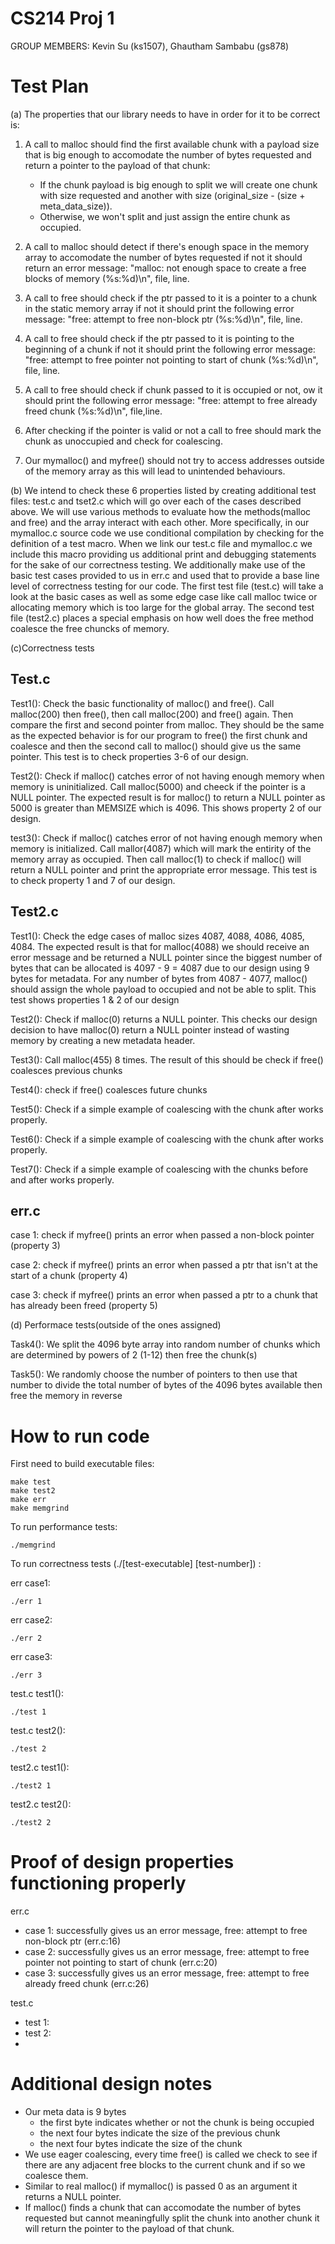 # CS214 Proj 1

GROUP MEMBERS: Kevin Su (ks1507),
               Ghautham Sambabu (gs878)

# Test Plan
(a) The properties that our library needs to have in order for it to be correct is:
        
1. A call to malloc should find the first available chunk with a payload size that is big enough to accomodate the number of bytes requested and return a pointer to the payload of that chunk:
	- If the chunk payload is big enough to split we will create one chunk with size requested and another with size (original_size - (size + meta_data_size)).
	- Otherwise, we won't split and just assign the entire chunk as occupied. 

2. A call to malloc should detect if there's enough space in the memory array to accomodate the number of bytes requested if not it should return an error message: "malloc: not enough space to create a free blocks of memory (%s:%d)\n", file, line.
        
3. A call to free should check if the ptr passed to it is a pointer to a chunk in the static memory array if not it should print the following error message: "free: attempt to free non-block ptr (%s:%d)\n", file, line.
	
4. A call to free should check if the ptr passed to it is pointing to the beginning of a chunk if not it should print the following error message: "free: attempt to free pointer not pointing to start of chunk (%s:%d)\n", file, line.
	
5. A call to free should check if chunk passed to it is occupied or not, ow it should print the following error message: "free: attempt to free already freed chunk (%s:%d)\n", file,line.

6. After checking if the pointer is valid or not a call to free should mark the chunk as unoccupied and check for coalescing.

7. Our mymalloc() and myfree() should not try to access addresses outside of the memory array as this will lead to unintended behaviours.
    
(b) We intend to check these 6 properties listed by creating additional test files: test.c and tset2.c which will go over each of the cases described above. We will use various methods to evaluate how the methods(malloc and free) and the array interact with each other. More specifically, in our mymalloc.c source code we use conditional compilation by checking for the definition of a test macro. When we link our test.c file and mymalloc.c we include this macro providing us additional print and debugging statements for the sake of our correctness testing. We additionally make use of the basic test cases provided to us in err.c and used that to provide a base line level of correctness testing for our code. The first test file (test.c) will take a look at the basic cases as well as some edge case like call malloc twice or allocating memory which is too large for the global array. The second test file (test2.c) places a special emphasis on how well does the free method coalesce the free chuncks of memory. 
    
(c)Correctness tests
	
Test.c
---
Test1(): Check the basic functionality of malloc() and free(). Call malloc(200) then free(), then call malloc(200) and free() again. Then compare the first and second pointer from malloc. They should be the same as the expected behavior is for our program to free() the first chunk and coalesce and then the second call to malloc() should give us the same pointer. This test is to check properties 3-6 of our design.

Test2(): Check if malloc() catches error of not having enough memory when memory is uninitialized. Call malloc(5000) and cheeck if the pointer is a NULL pointer. The expected result is for malloc() to return a NULL pointer as 5000 is greater than MEMSIZE which is 4096. This shows property 2 of our design.

test3(): Check if malloc() catches error of not having enough memory when memory is initialized. Call mallor(4087) which will mark the entirity of the memory array as occupied. Then call malloc(1) to check if malloc() will return a NULL pointer and print the appropriate error message. This test is to check property 1 and 7 of our design.

Test2.c
---
Test1(): Check the edge cases of malloc sizes 4087, 4088, 4086, 4085, 4084. The expected result is that for malloc(4088) we should receive an error message and be returned a NULL pointer since the biggest number of bytes that can be allocated is 4097 - 9 = 4087 due to our design using 9 bytes for metadata. For any number of bytes from 4087 - 4077, malloc() should assign the whole payload to occupied and not be able to split. This test shows properties 1 & 2 of our design

Test2(): Check if malloc(0) returns a NULL pointer. This checks our design decision to have malloc(0) return a NULL pointer instead of wasting memory by creating a new metadata header. 

Test3(): Call malloc(455) 8 times. The result of this should be check if free() coalesces previous chunks

Test4(): check if free() coalesces future chunks
	
Test5(): Check if a simple example of coalescing with the chunk after works properly.

Test6(): Check if a simple example of coalescing with the chunk after works properly.

Test7(): Check if a simple example of coalescing with the chunks before and after works properly.

err.c
---
case 1: check if myfree() prints an error when passed a non-block pointer (property 3) 

case 2: check if myfree() prints an error when passed a ptr that isn't at the start of a chunk (property 4)

case 3: check if myfree() prints an error when passed a ptr to a chunk that has already been freed (property 5)
    
(d) Performace tests(outside of the ones assigned)

Task4(): 
We split the 4096 byte array into random number of chunks which are determined by powers of 2 (1-12) 
then free the chunk(s)  

Task5(): 
We randomly choose the number of pointers to then use that number to divide the total number of bytes of the 4096 bytes
available then free the memory in reverse

# How to run code

First need to build executable files:
```
make test
make test2
make err
make memgrind
```
To run performance tests:
```
./memgrind
```

To run correctness tests (./[test-executable] [test-number]) :

err case1: 
```
./err 1
```
err case2:
```
./err 2
```
err case3:
```
./err 3
```

test.c test1():
```
./test 1
```
test.c test2():
```
./test 2
```

test2.c test1():
```
./test2 1
```
test2.c test2():
```
./test2 2
```

# Proof of design properties functioning properly

err.c
- case 1: successfully gives us an error message, free: attempt to free non-block ptr (err.c:16)
- case 2: successfully gives us an error message, free: attempt to free pointer not pointing to start of chunk (err.c:20)
- case 3: successfully gives us an error message, free: attempt to free already freed chunk (err.c:26)

test.c
- test 1:  
- test 2: 
- 



# Additional design notes
- Our meta data is 9 bytes
	- the first byte indicates whether or not the chunk is being occupied 
	- the next four bytes indicate the size of the previous chunk
	- the next four bytes indicate the size of the chunk
- We use eager coalescing, every time free() is called we check to see if there are any adjacent free blocks to the current chunk and if so we coalesce them.
- Similar to real malloc() if mymalloc() is passed 0 as an argument it returns a NULL pointer.
- If malloc() finds a chunk that can accomodate the number of bytes requested but cannot meaningfully split the chunk into another chunk it will return the pointer to the payload of that chunk.
